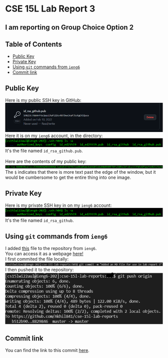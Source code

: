 # CSE 15L Lab Report 3
## I am reporting on Group Choice Option 2
## Table of Contents
- [Public Key](#public-key)
- [Private Key](#private-key)
- [Using `git` commands from `ieng6`](#using-git-commands-from-ieng6)
- [Commit link](#commit-link)
## Public Key
Here is my public SSH key in GitHub:<br>
![public SSH key in GitHub](lr3-github-public-key.png)
Here it is on my `ieng6` account, in the directory:
![public SSH key on ieng6](lr3-github-public-key-dir.png)<br>
It's the file named `id_rsa_github.pub`.<br><br>
Here are the contents of my public key:
![public SSH key on ieng6 contents](lr3-github-public-key-contents.png)<br>
The `$` indicates that there is more text past the edge of the window, but it would be cumbersome to get the entire thing into one image.
## Private Key
Here is my private SSH key in on my `ieng6` account:<br>
![public SSH key on ieng6](lr3-github-public-key-dir.png)<br>
It's the file named `id_rsa_github`.
## Using `git` commands from `ieng6`
I added [this](https://github.com/Akhil841/cse-15l-lab-reports/blob/master/reports/lr3-commited-from-ieng6.md) file to the repository from `ieng6`.<br>
You can access it as a webpage [here!](lr3-commited-from-ieng6.md)<br>
I first commited the file locally:
![local commit of markdown file](lr3-github-commit-file.png)<br>
I then pushed it to the repository:<br>
![pushing to repo](lr3-github-push-file.png)
## Commit link
You can find the link to this commit [here](https://github.com/Akhil841/cse-15l-lab-reports/commit/88298462d93364c533b1e27c5fdb49d2922c5a0c).
